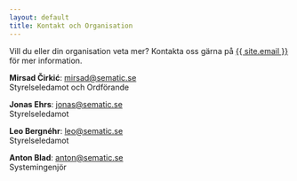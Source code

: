```yaml
---
layout: default
title: Kontakt och Organisation
---
```


Vill du eller din organisation veta mer? Kontakta oss gärna på <a href="mailto:{{ site.email }}">{{ site.email }}</a> för mer information.

<b>Mirsad Čirkić</b>: mirsad@sematic.se
<br>Styrelseledamot och Ordförande


<b>Jonas Ehrs</b>: jonas@sematic.se
<br>Styrelseledamot 


<b>Leo Bergnéhr</b>: leo@sematic.se
<br>Styrelseledamot

<b>Anton Blad</b>: anton@sematic.se
<br>Systemingenjör
